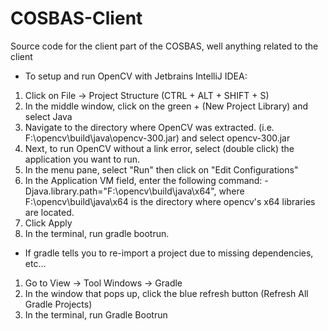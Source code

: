# COSBAS-Client
Source code for the client part of the COSBAS, well anything related to the client


* To setup and run OpenCV with Jetbrains IntelliJ IDEA:  
1) Click on File -> Project Structure (CTRL + ALT + SHIFT + S)  
2) In the middle window, click on the green + (New Project Library) and select Java  
3) Navigate to the directory where OpenCV was extracted. (i.e. F:\opencv\build\java\opencv-300.jar) and select opencv-300.jar  
4) Next, to run OpenCV without a link error, select (double click) the application you want to run.    
5) In the menu pane, select "Run" then click on "Edit Configurations"  
6) In the Application VM field, enter the following command: -Djava.library.path="F:\opencv\build\java\x64", where     F:\opencv\build\java\x64 is the directory where opencv's x64 libraries are located.  
7) Click Apply  
8) In the terminal, run gradle bootrun.  
  
* If gradle tells you to re-import a project due to missing dependencies, etc...  
1) Go to View -> Tool Windows -> Gradle  
2) In the window that pops up, click the blue refresh button (Refresh All Gradle Projects)  
3) In the terminal, run Gradle Bootrun  
